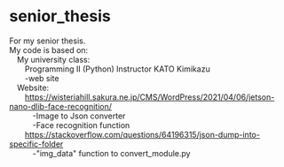 # senior_thesis
For my senior thesis. <br />
My code is based on:<br />
&emsp;My university class:<br />
&emsp;&emsp;Programming Ⅱ (Python) Instructor KATO Kimikazu<br />
&emsp;&emsp;-web site<br />
&emsp;Website:<br />
&emsp;&emsp;https://wisteriahill.sakura.ne.jp/CMS/WordPress/2021/04/06/jetson-nano-dlib-face-recognition/<br />
&emsp;&emsp;&emsp;-Image to Json converter<br />
&emsp;&emsp;&emsp;-Face recognition function<br />
&emsp;&emsp;https://stackoverflow.com/questions/64196315/json-dump-into-specific-folder<br />
&emsp;&emsp;&emsp;-"img_data" function to convert_module.py